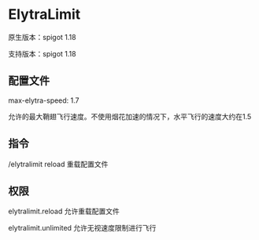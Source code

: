 # ElytraLimit
原生版本：spigot 1.18

支持版本：spigot 1.18
## 配置文件
max-elytra-speed: 1.7

允许的最大鞘翅飞行速度。不使用烟花加速的情况下，水平飞行的速度大约在1.5
## 指令
/elytralimit reload 重载配置文件
## 权限
elytralimit.reload 允许重载配置文件

elytralimit.unlimited 允许无视速度限制进行飞行